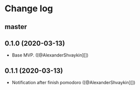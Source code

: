 # Change log

## master

## 0.1.0 (2020-03-13)

- Base MVP. ([@AlexanderShvaykin][])

## 0.1.1 (2020-03-13)

- Notification after finish pomodoro ([@AlexanderShvaykin][])



